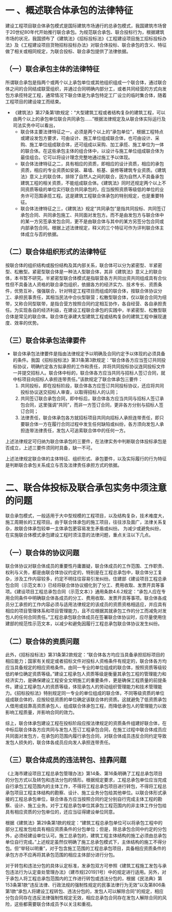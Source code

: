 # 一 、概述联合体承包的法律特征
 建设工程项目联合体承包模式是国际建筑市场通行的总承包模式，我国建筑市场曾于20世纪80年代开始推行联合承包。为规范联合承包、联合投标行为，根据建筑市场的状况，我国颁布了《建筑法》《招标投标法》《工程建设项目施工招标投标办法》及《工程建设项目货物招标投标办法》对联合体投标、联合承包的含义、特征做了相关或相同规定，为联合投标、联合承包提供了法律依据。 
## （一）联合承包主体的法律特征
 所谓联合承包是指两个或两个以上承包单位或其他组织组成一个联合体，通过联合体之间的合同结成联营组织，并通过合同明确内部分工，或者共同经营的方式向发包方承揽特定工程，通常情况下联合体是为承包特定工厂设立的临时集合体，随着工程项目的建设竣工而结束。

- 《建筑法》第27条第1款规定：“大型建筑工程或者结构复杂的建筑工程，可以由两个以上的承包单位联合共同承包……”根据法律规定及从联合体实际运行及司法实务中可以看出，
	- 联合体主要法律特征之一，必须是两个以上的“承包单位”，根据工程特点或建设发包方要求，可由设计、施工单位组成联合体，也可由设计、采购、施工单位组成联合体，还可组成以采购、加工承揽、施工单位为一体的联合体。在这些承包主体的组合体中，以设计与施工单位组成联合体为最佳组合。它可以将设计理念完整地通过施工予以体现。
	- 联合体法律特征之二，具有相应的资质，即相应的设计资质，相应的承包资质，相应的专业资质如安装、幕墙、桩基、装修等建筑专业资质。《建筑法》意义上的联合体，排除了自然人之间的联合，因为自然人不具备承包建筑工程的相关资质，不能组成联合体。《建筑法》同时还规定两个以上不同资质等级的单位实行联合共同承包的，应当按照资质等级低的单位的业务许可范围承揽工程。这是建筑工程联合体承包的特别规定，也是重要特征。
	- 联合体法律特征之三，《建筑法》规定“共同承包”是指共同投标、共同签订承包合同、共同承包施工、共同面对发包方。而不是由发包方与联合体中的某一方另签承发包合同，更不是由联合体与其中的某方另签分包合同或内部承包合同。根据上述法律规定，释义的三个特征可作为评判联合体主体成立与否的依据。
## （二）联合体组织形式的法律特征
按联合体的组织结构或股份结构及其内部关系，联合体可以分为紧密型、半紧密型、松散型。紧密型联合体是一种法人型联合体，其非《建筑法》意义上的联合体，本书暂不研究。半紧密型联合体模式是指联营各方共同出资共同组成具有合伙性但不具备法人资格的联合承包组织，依据各方的经济实力、技术专长、资质条件，优势互补，强强联合，针对特定工程项目而组成的联合体，按联合体协议分工、承担民事责任，其相当民法中合伙型联营；松散型联合体，仅以联合合同为纽带，又称合同型联带，是指合营方按照合同约定相互协作，各自经营、各自承担责任。为实现各自的经济利益，在建设工程联合承包的实践中，半紧密型、松散型联合体是常见的联合体。联合体在承建大型建筑工程或结构复杂的建筑工程中展现速度、效率的优势。
## （三）联合体承包法律要件
- 联合体承包法律要件是指由法律规定予以明确及合同约定予以体现的必须具备的条件。我国《招标投标法》第31条第3款规定：“联合体各方应当签订共同投标协议，明确约定各方拟承担的工作和责任，并将共同投标协议连同投标文件一并提交招标人。联合体中标的，联合体各方应当共同与招标人签订合同，就中标项目向招标人承担连带责任。”该款规定了联合体承包三要件：
	1. 共同投标，即在投标阶段，联合体各方应签订共同投标协议，还应将共同投标协议送交招标人审查，以取得招标人的认同；
	2. 共同签订联合承包合同，即中标后，联合体各方应当共同与招标人签订承包合同，这里强调“共同”，而非一方签订合同，更非各方分别与招标人签订合同；
	3. 法律责任，联合体承包各方就招标项目共同向招标人承担连带责任，即只要联合体一方在履行合同过程中发生任何缺陷或纠纷，各方须向发包人承担连带法律责任，发包人可追索联合体中的任何一方。

上述法律规定可归纳为联合体承包的三要件，在法律实务中判断联合体投标承包是否成立，上述三要件须同时具备，缺一不可。

上述法律规定联合体的主体特征、组织形式、承包要件，以及实际履行的行为特征是判断联合承包关系成立与否及法律责任承担方式的依据。
# 二、联合体投标及联合承包实务中须注意的问题
联合承包模式，一般适用于大中型规模的工程项目，以及结构复杂，技术难度大，施工周期长的工程项目。由于联合体承包的施工项目，往往涉及面广，法律关系复杂，故联合体承包较单一主体承包更容易发生矛盾或纠纷。
为减少或避免纠纷，在实施联合体模式承包建设工程时须注意的法律问题，重点关注以下几点。
## （一）联合体的协议问题
联合体协议对联合体成员的重要性丹庸置疑，联合体成员的工作范围、工作职责、权利与义务，都是由联合体协议约定的，特别是在工程总承包中，联合体分工复杂，涉及工作内容较多，约定不明往往容易引发纠纷。住建部《建设项目工程总承包合同（示范文本）》已经将联合体协议细化到了分工、费用收取、发票开具等事项。《建设项目工程总承包合同（示范文本）》通用条款4.6.2规定：“承包人应在专用合同条件中明确联合体各成员的分工、费用收取、发票开具等事项。联合体各成员分工承担的工作内容必须与适用法律规定的该成员的资质资格相适应，并应具有相应的项目管理体系和项目管理能力，且不应根据其就承包工作的分工而减免对发包人的任何合同责任。”工程总承包联合体成员在签署联合体协议时，应尽量使用住建部的规范性示范文本，以减少和避免因履行工程总承包联合体协议发生纠纷。
## （二）联合体的资质问题
此外，《招标投标法》第31条第2款规定：“联合体各方均应当具备承担招标项目的相应能力；国家有关规定或者招标文件对投标人资格条件有规定的，联合体各方均应当具备规定的相应资格条件。由同一专业的单位组成的联合体，按照资质等级较低的单位确定资质等级。”建设工程承包人资质等级是衡量其承包工程的管理能力和经济实力，是确保建设工程安全文明施工的重要条件，更是确保工程质量的前提条件。建设工程承包人的资质等级，体现承包人的劳动组织管理能力和技术管理能力。《招标投标法》特别规定同一专业的单位组成的联合体，不同等级资质的单位组成联合体的，应按较低资质的单位确定该联合体的资质。这就避免了低资质承包人借用或挂靠高资质承包人，组成联合体承包工程，而降低承包人的管理能力以致影响工程质量，并影响合同的效力。

综上，联合体承包建设工程在投标阶段应按法律规定的资质条件组建好联合体，在中标后联合体各方应共同与发包人签订工程承包合同，在施工过程中联合体成员应共同面对发包方，在承包的范围内履行承包合同，对联合体成员违反合同约定导致发包人损失的，联合体各成员应向发人承担连带责任。
## （三）联合体成员的违法转包、挂靠问题
《上海市建设项目工程总承包管理办法》第14条、第16条明确了工程总承包项目的分包方式以及转包和违法分包的情形。根据规定要求，工程总承包单位应当完成自行承包工程范围内的主体工作，不得将工程总承包项目进行转包，不得将工程总承包项目工程主体结构的勘察、设计、施工业务分包给其他单位。以联合体形式承接的工程总承包单位，联合体各方应当按照合同约定分别自行完成主体工程的勘察、设计、施工业务。对于工程总承包单位其承包工程范围内的非主体工作分包给具有相应资质的分包单位的，还应当征得建设单位同意。

根据《建筑法》第29条第1款的规定：“建筑工程总承包单位可以将承包工程中的部分工程发包给具有相应资质条件的分包单位；但是，除总承包合同中约定的分包外，必须经建设单位认可。施工总承包的，建筑工程主体结构的施工必须由总承包单位自行完成。”上述规定虽然仅明确了施工总承包模式下，主体结构的施工不得分包。但“举轻以明重”，对于包含施工范围的工程总承包项目，具备相应资质条件的承包方亦不应再将其承包范围的相应主体部分进行分包。

对于转包和违法分包的具体认定标准，发承包双方可参照《建筑工程施工发包与承包违法行为认定查处管理办法》（建市规[2019]1号）中的规定进行适用。另外，对于承包人将工程总承包范围内的工作进行转包或违法分包的，根据《民法典》第153条第1款“违反法律、行政法规的强制性规定的民事法律行为无效”以及第806条第1款“承包人将建设工程转包、违法分包的，发包人可以解除合同”的规定，相应分包合同存在违反法律强制性规定无效，相应总承包合同存在发包人解除合同的风险，这些都需要联合体成员予以关注和重视。